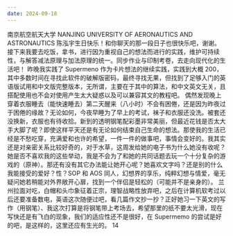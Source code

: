 ```yaml
---
date: 2024-09-18
---
```


南京航空航天大学
NANJING UNIVERSITY OF AERONAUTICS AND ASTRONAUTICS
陈泓宇生日快乐！和你聊天的那一段日子也很快乐吧，谢谢。
接下来我要去吃饭，拿书，进行因为重视自己的想法而进行的实践，维护可持续性，与解答减法原理与加法原理的统一。同步作业与印制考卷，去走向现代化的生活吧！
昨晚我实践了 Supermeno 作为卡片想法的继续实践，实践到大概 200，其中多数时间在寻找此软件的破解版密码，最终寻找无果，但找到了足够入门的英语版试用和中文版完整版本，无所谓，主要在于其中的算法，和中文英文无关，且搭配使用也不会对使用产生太大疑惑以及可以兼容其文的教程吧。
偶然发现晚上穿着衣服睡去（能快速睡去）第二天醒来（八小时）不会有困倦，还是因为昨夜过于困倦的缘故？无论如何，今夜早睡为了早上的考试，袜子和衣服还没洗。被套还没换新，衣服也有待收拾。新到的透明钢笔配彩墨非常美丽，但最近花钱是否太大手大脚了呢？即使这样平天还是有无论如何结束自己生命的想法。那使我的生活已经是不愁吃穿，充满爱和也许的希望，一件一件的做事吧，事情会变好的。我其实还是对亲密关系比较好奇的，对于水草，这周发给她的电子书为什么她没有收呢？她是否不喜欢我的这些举动，我是不会为了和她的共同话题去玩一个十分复杂的游戏的（原神）。那还有没有其它办法能让她开心呢？她喜欢文字吗？还是别的什么我能接受的爱好？性？SOP 和 AOS 同人，幻想界的享乐，纯粹幻想与情爱，毫无疑问她若稍能对外界敞开心扉，找到一个伴侣是轻松的（可能并不是亲身的）。
兰州拉面对吃，白帽和头巾象征着正宗，理智战略性放弃吧，之后在计算机软考过以后还要准备数电，英语这次随便过吧，看几篇作文抄一抄？正好她习一下英文的写作（用钢笔）、我这次打算是将钢笔带上考场去，希望那里的纸不要太光滑，现在写快还是有飞白的现象，我们的适应性还不是很好，在 Supermemo 的尝试是好的吧，是这样的，这里还应有生光的。
14

